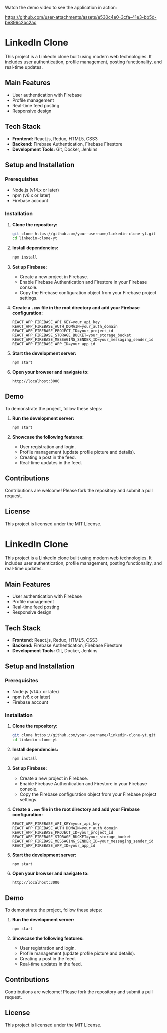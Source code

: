 Watch the demo video to see the application in action:

https://github.com/user-attachments/assets/e530c4e0-3cfa-41e3-bb5d-be896c2bc2ac




# LinkedIn Clone

This project is a LinkedIn clone built using modern web technologies. It includes user authentication, profile management, posting functionality, and real-time updates.

## Main Features
- User authentication with Firebase
- Profile management
- Real-time feed posting
- Responsive design

## Tech Stack
- **Frontend:** React.js, Redux, HTML5, CSS3
- **Backend:** Firebase Authentication, Firebase Firestore
- **Development Tools:** Git, Docker, Jenkins

## Setup and Installation

### Prerequisites
- Node.js (v14.x or later)
- npm (v6.x or later)
- Firebase account

### Installation

1. **Clone the repository:**
    ```bash
    git clone https://github.com/your-username/linkedin-clone-yt.git
    cd linkedin-clone-yt
    ```

2. **Install dependencies:**
    ```bash
    npm install
    ```

3. **Set up Firebase:**
    - Create a new project in Firebase.
    - Enable Firebase Authentication and Firestore in your Firebase console.
    - Copy the Firebase configuration object from your Firebase project settings.

4. **Create a `.env` file in the root directory and add your Firebase configuration:**
    ```env
    REACT_APP_FIREBASE_API_KEY=your_api_key
    REACT_APP_FIREBASE_AUTH_DOMAIN=your_auth_domain
    REACT_APP_FIREBASE_PROJECT_ID=your_project_id
    REACT_APP_FIREBASE_STORAGE_BUCKET=your_storage_bucket
    REACT_APP_FIREBASE_MESSAGING_SENDER_ID=your_messaging_sender_id
    REACT_APP_FIREBASE_APP_ID=your_app_id
    ```

5. **Start the development server:**
    ```bash
    npm start
    ```

6. **Open your browser and navigate to:**
    ```
    http://localhost:3000
    ```

## Demo

To demonstrate the project, follow these steps:

1. **Run the development server:**
    ```bash
    npm start
    ```

2. **Showcase the following features:**
    - User registration and login.
    - Profile management (update profile picture and details).
    - Creating a post in the feed.
    - Real-time updates in the feed.

## Contributions

Contributions are welcome! Please fork the repository and submit a pull request.

## License

This project is licensed under the MIT License.
# LinkedIn Clone

This project is a LinkedIn clone built using modern web technologies. It includes user authentication, profile management, posting functionality, and real-time updates.

## Main Features
- User authentication with Firebase
- Profile management
- Real-time feed posting
- Responsive design

## Tech Stack
- **Frontend:** React.js, Redux, HTML5, CSS3
- **Backend:** Firebase Authentication, Firebase Firestore
- **Development Tools:** Git, Docker, Jenkins

## Setup and Installation

### Prerequisites
- Node.js (v14.x or later)
- npm (v6.x or later)
- Firebase account

### Installation

1. **Clone the repository:**
    ```bash
    git clone https://github.com/your-username/linkedin-clone-yt.git
    cd linkedin-clone-yt
    ```

2. **Install dependencies:**
    ```bash
    npm install
    ```

3. **Set up Firebase:**
    - Create a new project in Firebase.
    - Enable Firebase Authentication and Firestore in your Firebase console.
    - Copy the Firebase configuration object from your Firebase project settings.

4. **Create a `.env` file in the root directory and add your Firebase configuration:**
    ```env
    REACT_APP_FIREBASE_API_KEY=your_api_key
    REACT_APP_FIREBASE_AUTH_DOMAIN=your_auth_domain
    REACT_APP_FIREBASE_PROJECT_ID=your_project_id
    REACT_APP_FIREBASE_STORAGE_BUCKET=your_storage_bucket
    REACT_APP_FIREBASE_MESSAGING_SENDER_ID=your_messaging_sender_id
    REACT_APP_FIREBASE_APP_ID=your_app_id
    ```

5. **Start the development server:**
    ```bash
    npm start
    ```

6. **Open your browser and navigate to:**
    ```
    http://localhost:3000
    ```

## Demo

To demonstrate the project, follow these steps:

1. **Run the development server:**
    ```bash
    npm start
    ```

2. **Showcase the following features:**
    - User registration and login.
    - Profile management (update profile picture and details).
    - Creating a post in the feed.
    - Real-time updates in the feed.

## Contributions

Contributions are welcome! Please fork the repository and submit a pull request.

## License

This project is licensed under the MIT License.
